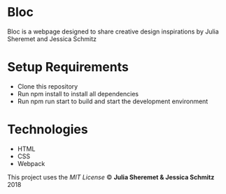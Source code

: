 # Bloc

Bloc is a webpage designed to share creative design inspirations by Julia Sheremet and Jessica Schmitz

# Setup Requirements
* Clone this repository
* Run npm install to install all dependencies
* Run npm run start to build and start the development environment

# Technologies
* HTML
* CSS
* Webpack

This project uses the _MIT License_
&copy; **Julia Sheremet & Jessica Schmitz** 2018
